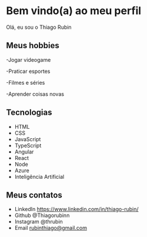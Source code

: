 # Bem vindo(a) ao meu perfil

Olá, eu sou o Thiago Rubin 

## Meus hobbies

-Jogar videogame

-Praticar esportes

-Filmes e séries

-Aprender coisas novas

## Tecnologias 

- HTML
- CSS
- JavaScript
- TypeScript
- Angular
- React
- Node
- Azure
- Inteligência Artificial


## Meus contatos 

- LinkedIn https://www.linkedin.com/in/thiago-rubin/
- Github @Thiagorubinn
- Instagram @thrubin
- Email rubinthiago@gmail.com
